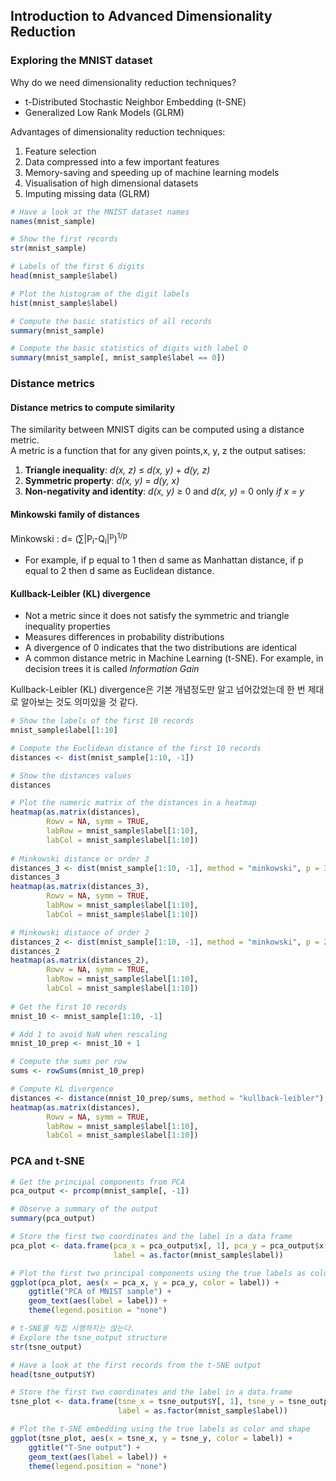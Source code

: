 ## Introduction to Advanced Dimensionality Reduction  
### Exploring the MNIST dataset  
Why do we need dimensionality reduction techniques?  
  - t-Distributed Stochastic Neighbor Embedding (t-SNE)  
  - Generalized Low Rank Models (GLRM)  
  
Advantages of dimensionality reduction techniques:  
  1) Feature selection  
  2) Data compressed into a few important features  
  3) Memory-saving and speeding up of machine learning models  
  4) Visualisation of high dimensional datasets  
  5) Imputing missing data (GLRM)  
```r
# Have a look at the MNIST dataset names
names(mnist_sample)

# Show the first records
str(mnist_sample)

# Labels of the first 6 digits
head(mnist_sample$label)

# Plot the histogram of the digit labels
hist(mnist_sample$label)

# Compute the basic statistics of all records
summary(mnist_sample)

# Compute the basic statistics of digits with label 0
summary(mnist_sample[, mnist_sample$label == 0])
```

### Distance metrics
#### Distance metrics to compute similarity
The similarity between MNIST digits can be computed using a distance metric.    
A metric is a function that for any given points,x, y, z the output satises:    
  1. **Triangle inequality**: *d(x, z)* ≤ *d(x, y)* + *d(y, z)*  
  2. **Symmetric property**: *d(x, y)* = *d(y, x)*  
  3. **Non-negativity and identity**: *d(x, y)* ≥ 0 and *d(x, y)* = 0 only *if x = y*  

#### Minkowski family of distances
Minkowski : d= (&sum;|P<sub>i</sub>-Q<sub>i</sub>|<sup>p</sup>)<sup>1/p</sup>  
  - For example, if p equal to 1 then d same as Manhattan distance, if p equal to 2 then d same as Euclidean distance.
  
#### Kullback-Leibler (KL) divergence  
  - Not a metric since it does not satisfy the symmetric and triangle inequality properties  
  - Measures differences in probability distributions  
  - A divergence of 0 indicates that the two distributions are identical  
  - A common distance metric in Machine Learning (t-SNE). For example, in decision trees it is called *Information Gain*  

Kullback-Leibler (KL) divergence은 기본 개념정도만 알고 넘어갔었는데 한 번 제대로 알아보는 것도 의미있을 것 같다. 
```r
# Show the labels of the first 10 records
mnist_sample$label[1:10]

# Compute the Euclidean distance of the first 10 records
distances <- dist(mnist_sample[1:10, -1])

# Show the distances values
distances

# Plot the numeric matrix of the distances in a heatmap
heatmap(as.matrix(distances), 
    	Rowv = NA, symm = TRUE, 
        labRow = mnist_sample$label[1:10], 
        labCol = mnist_sample$label[1:10])
        
# Minkowski distance or order 3
distances_3 <- dist(mnist_sample[1:10, -1], method = "minkowski", p = 3)
distances_3
heatmap(as.matrix(distances_3), 
        Rowv = NA, symm = TRUE, 
        labRow = mnist_sample$label[1:10], 
        labCol = mnist_sample$label[1:10])

# Minkowski distance of order 2
distances_2 <- dist(mnist_sample[1:10, -1], method = "minkowski", p = 2)
distances_2
heatmap(as.matrix(distances_2), 
        Rowv = NA, symm = TRUE, 
        labRow = mnist_sample$label[1:10], 
        labCol = mnist_sample$label[1:10])
        
# Get the first 10 records
mnist_10 <- mnist_sample[1:10, -1]

# Add 1 to avoid NaN when rescaling
mnist_10_prep <- mnist_10 + 1

# Compute the sums per row
sums <- rowSums(mnist_10_prep)

# Compute KL divergence
distances <- distance(mnist_10_prep/sums, method = "kullback-leibler")
heatmap(as.matrix(distances), 
        Rowv = NA, symm = TRUE, 
        labRow = mnist_sample$label[1:10], 
        labCol = mnist_sample$label[1:10])
```

### PCA and t-SNE

```r
# Get the principal components from PCA
pca_output <- prcomp(mnist_sample[, -1])

# Observe a summary of the output
summary(pca_output)

# Store the first two coordinates and the label in a data frame
pca_plot <- data.frame(pca_x = pca_output$x[, 1], pca_y = pca_output$x[, 2], 
                       label = as.factor(mnist_sample$label))

# Plot the first two principal components using the true labels as color and shape
ggplot(pca_plot, aes(x = pca_x, y = pca_y, color = label)) + 
	ggtitle("PCA of MNIST sample") + 
	geom_text(aes(label = label)) + 
	theme(legend.position = "none")

# t-SNE를 직접 시행하지는 않는다. 
# Explore the tsne_output structure
str(tsne_output)

# Have a look at the first records from the t-SNE output
head(tsne_output$Y)

# Store the first two coordinates and the label in a data.frame
tsne_plot <- data.frame(tsne_x = tsne_output$Y[, 1], tsne_y = tsne_output$Y[, 2], 
                        label = as.factor(mnist_sample$label))

# Plot the t-SNE embedding using the true labels as color and shape
ggplot(tsne_plot, aes(x = tsne_x, y = tsne_y, color = label)) + 
	ggtitle("T-Sne output") + 
	geom_text(aes(label = label)) + 
	theme(legend.position = "none")
```
